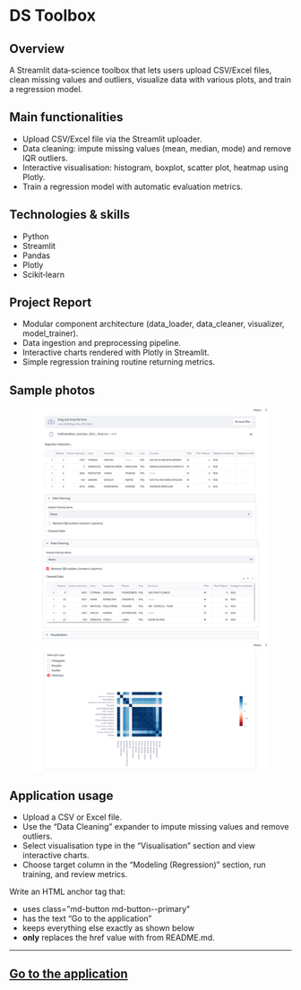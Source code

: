# DS Toolbox

## Overview
A Streamlit data‑science toolbox that lets users upload CSV/Excel files, clean missing values and outliers, visualize data with various plots, and train a regression model.

<!-- ## Project architecture
    in Excalidraw -->

## Main functionalities
- Upload CSV/Excel file via the Streamlit uploader.  
- Data cleaning: impute missing values (mean, median, mode) and remove IQR outliers.  
- Interactive visualisation: histogram, boxplot, scatter plot, heatmap using Plotly.  
- Train a regression model with automatic evaluation metrics.

## Technologies & skills
- Python  
- Streamlit  
- Pandas  
- Plotly  
- Scikit‑learn  

## Project Report
- Modular component architecture (data_loader, data_cleaner, visualizer, model_trainer).  
- Data ingestion and preprocessing pipeline.  
- Interactive charts rendered with Plotly in Streamlit.  
- Simple regression training routine returning metrics.

## Sample photos

<figure>
    <img src="../images/dstbox1.png" alt="<figcaption>Pic_name</figcaption>" width="600">
<!-- <figcaption>Pic_name</figcaption> -->
    <img src="../images/dstbox2.png" alt="<figcaption>Pic_name2</figcaption>" width="600">
<!-- <figcaption>Pic_name2</figcaption> -->
    <img src="../images/dstbox3.png" alt="<figcaption>Pic_name3</figcaption>" width="600">
<!-- <figcaption>Pic_name3</figcaption> -->

</figure>

## Application usage
- Upload a CSV or Excel file.  
- Use the “Data Cleaning” expander to impute missing values and remove outliers.  
- Select visualisation type in the “Visualisation” section and view interactive charts.  
- Choose target column in the “Modeling (Regression)” section, run training, and review metrics.

Write an HTML anchor tag that:
- uses class="md-button md-button--primary"  
- has the text “Go to the application”  
- keeps everything else exactly as shown below  
- **only** replaces the href value with <URL> from README.md. 

---
<a class="md-button md-button--primary" href="https://adamob-ds-toolbox.streamlit.app/">Go to the application</a>
---